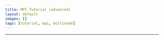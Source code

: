 ```yaml
---
title: MPI Tutorial (advanced)
layout: default 
images: [] 
tags: [tutorial, mpi, multinode]
--- 
```



***